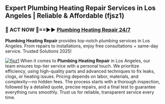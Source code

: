## Expert Plumbing Heating Repair Services in Los Angeles | Reliable & Affordable (fjsz1)  

<h3>🚿 ACT NOW 🌟==►► <a href="https://tinyurl.com/2ne6vx2x" rel="nofollow">Plumbing Heating Repair 24/7</a></h3>

**Plumbing Heating Repair** provides top-notch plumbing services in Los Angeles. From repairs to installations, enjoy free consultations + same-day service. Trusted Solutions 2025!

[![fjsz1](https://i.imgur.com/4PFF4AK.jpeg)](https://tinyurl.com/2ne6vx2x)
When it comes to **Plumbing Heating Repair** in Los Angeles, our team ensures top-tier service with a personal touch. We prioritize efficiency, using high-quality parts and advanced techniques to fix leaks, clogs, or heating issues. Pricing depends on labor, materials, and complexity—no hidden fees. The process starts with a thorough inspection, followed by a detailed quote, precise repairs, and a final test to guarantee everything runs smoothly. Trust us for reliable, transparent service every time.